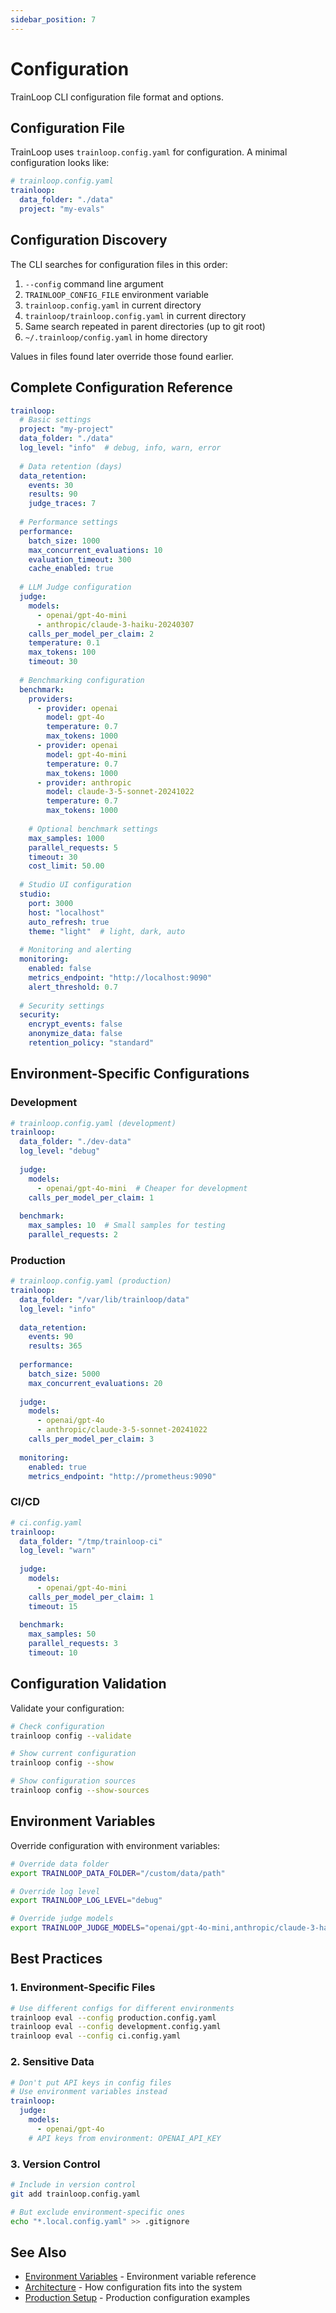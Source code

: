 ```yaml
---
sidebar_position: 7
---
```


# Configuration

TrainLoop CLI configuration file format and options.

## Configuration File

TrainLoop uses `trainloop.config.yaml` for configuration. A minimal configuration looks like:

```yaml
# trainloop.config.yaml
trainloop:
  data_folder: "./data"
  project: "my-evals"
```

## Configuration Discovery

The CLI searches for configuration files in this order:

1. `--config` command line argument
2. `TRAINLOOP_CONFIG_FILE` environment variable  
3. `trainloop.config.yaml` in current directory
4. `trainloop/trainloop.config.yaml` in current directory
5. Same search repeated in parent directories (up to git root)
6. `~/.trainloop/config.yaml` in home directory

Values in files found later override those found earlier.

## Complete Configuration Reference

```yaml
trainloop:
  # Basic settings
  project: "my-project"
  data_folder: "./data"
  log_level: "info"  # debug, info, warn, error
  
  # Data retention (days)
  data_retention:
    events: 30
    results: 90
    judge_traces: 7
  
  # Performance settings
  performance:
    batch_size: 1000
    max_concurrent_evaluations: 10
    evaluation_timeout: 300
    cache_enabled: true
  
  # LLM Judge configuration
  judge:
    models:
      - openai/gpt-4o-mini
      - anthropic/claude-3-haiku-20240307
    calls_per_model_per_claim: 2
    temperature: 0.1
    max_tokens: 100
    timeout: 30
    
  # Benchmarking configuration
  benchmark:
    providers:
      - provider: openai
        model: gpt-4o
        temperature: 0.7
        max_tokens: 1000
      - provider: openai
        model: gpt-4o-mini
        temperature: 0.7
        max_tokens: 1000
      - provider: anthropic
        model: claude-3-5-sonnet-20241022
        temperature: 0.7
        max_tokens: 1000
    
    # Optional benchmark settings
    max_samples: 1000
    parallel_requests: 5
    timeout: 30
    cost_limit: 50.00
    
  # Studio UI configuration
  studio:
    port: 3000
    host: "localhost"
    auto_refresh: true
    theme: "light"  # light, dark, auto
    
  # Monitoring and alerting
  monitoring:
    enabled: false
    metrics_endpoint: "http://localhost:9090"
    alert_threshold: 0.7
    
  # Security settings
  security:
    encrypt_events: false
    anonymize_data: false
    retention_policy: "standard"
```

## Environment-Specific Configurations

### Development

```yaml
# trainloop.config.yaml (development)
trainloop:
  data_folder: "./dev-data"
  log_level: "debug"
  
  judge:
    models:
      - openai/gpt-4o-mini  # Cheaper for development
    calls_per_model_per_claim: 1
    
  benchmark:
    max_samples: 10  # Small samples for testing
    parallel_requests: 2
```

### Production

```yaml
# trainloop.config.yaml (production)
trainloop:
  data_folder: "/var/lib/trainloop/data"
  log_level: "info"
  
  data_retention:
    events: 90
    results: 365
    
  performance:
    batch_size: 5000
    max_concurrent_evaluations: 20
    
  judge:
    models:
      - openai/gpt-4o
      - anthropic/claude-3-5-sonnet-20241022
    calls_per_model_per_claim: 3
    
  monitoring:
    enabled: true
    metrics_endpoint: "http://prometheus:9090"
```

### CI/CD

```yaml
# ci.config.yaml
trainloop:
  data_folder: "/tmp/trainloop-ci"
  log_level: "warn"
  
  judge:
    models:
      - openai/gpt-4o-mini
    calls_per_model_per_claim: 1
    timeout: 15
    
  benchmark:
    max_samples: 50
    parallel_requests: 3
    timeout: 10
```

## Configuration Validation

Validate your configuration:

```bash
# Check configuration
trainloop config --validate

# Show current configuration
trainloop config --show

# Show configuration sources
trainloop config --show-sources
```

## Environment Variables

Override configuration with environment variables:

```bash
# Override data folder
export TRAINLOOP_DATA_FOLDER="/custom/data/path"

# Override log level
export TRAINLOOP_LOG_LEVEL="debug"

# Override judge models
export TRAINLOOP_JUDGE_MODELS="openai/gpt-4o-mini,anthropic/claude-3-haiku"
```

## Best Practices

### 1. Environment-Specific Files

```bash
# Use different configs for different environments
trainloop eval --config production.config.yaml
trainloop eval --config development.config.yaml
trainloop eval --config ci.config.yaml
```

### 2. Sensitive Data

```yaml
# Don't put API keys in config files
# Use environment variables instead
trainloop:
  judge:
    models:
      - openai/gpt-4o
    # API keys from environment: OPENAI_API_KEY
```

### 3. Version Control

```bash
# Include in version control
git add trainloop.config.yaml

# But exclude environment-specific ones
echo "*.local.config.yaml" >> .gitignore
```

## See Also

- [Environment Variables](env-vars.md) - Environment variable reference
- [Architecture](../../explanation/concepts/architecture.md) - How configuration fits into the system
- [Production Setup](../../tutorials/production-setup.md) - Production configuration examples